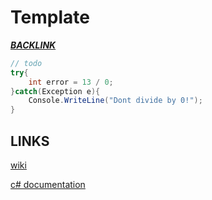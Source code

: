 # Template
[*__BACKLINK__*](../README.md)

```cs
// todo
try{
    int error = 13 / 0;
}catch(Exception e){
    Console.WriteLine("Dont divide by 0!");
}
```

## LINKS

[wiki]()

[c# documentation]()